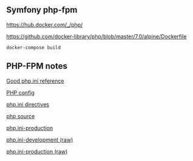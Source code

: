 Symfony php-fpm
--

https://hub.docker.com/_/php/

https://github.com/docker-library/php/blob/master/7.0/alpine/Dockerfile


```
docker-compose build
```


PHP-FPM notes
--

[Good php.ini reference](https://github.com/naerymdan/docker-alpine-php-fpm7/blob/master/php.ini)

[PHP config](http://php.net/manual/en/configuration.file.php)

[php.ini directives](http://php.net/manual/en/ini.php)

[php source](http://git.php.net/?p=php-src.git;a=tree;hb=HEAD)

[php.ini-production](http://git.php.net/?p=php-src.git;a=blob;f=php.ini-production;hb=HEAD)

[php.ini-development (raw)](http://git.php.net/?p=php-src.git;a=blob_plain;f=php.ini-development;hb=HEAD)

[php.ini-production (raw)](http://git.php.net/?p=php-src.git;a=blob_plain;f=php.ini-production;hb=HEAD)

